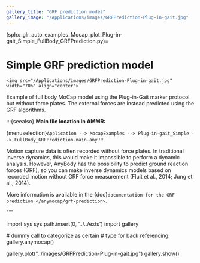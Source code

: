 ```yaml
---
gallery_title: "GRF prediction model"
gallery_image: "/Applications/images/GRFPrediction-Plug-in-gait.jpg"
---
```


(sphx_glr_auto_examples_Mocap_plot_Plug-in-gait_Simple_FullBody_GRFPrediction.py)=

# Simple GRF prediction model


````{sidebar}
<img src="/Applications/images/GRFPrediction-Plug-in-gait.jpg" width="70%" align="center">
````

Example of full body MoCap model using the Plug-in-Gait marker protocol but
without force plates. The external forces are instead predicted using the GRF
algorithms.



:::{seealso}
**Main file location in AMMR:**

{menuselection}`Application --> MocapExamples --> Plug-in-gait_Simple -->
FullBody_GRFPrediction.main.any`
:::

Motion capture data is often recorded without force plates. In traditional
inverse dynamics, this would make it impossible to perform a dynamic analysis.
However, AnyBody has the possibility to predict ground reaction forces (GRF), so
you can make inverse dynamics models based on recorded motion without GRF force
measurement (Fluit et al., 2014; Jung et al., 2014).

More information is available in the {doc}`documentation for the GRF prediction </anymocap/grf-prediction>`.

"""

import sys
sys.path.insert(0, '../../exts')
import gallery

\# dummy call to categorize as certain
\# type for back referencing.
gallery.anymocap()

gallery.plot("../images/GRFPrediction-Plug-in-gait.jpg")
gallery.show()
